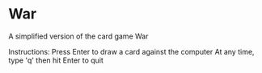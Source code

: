 # War
A simplified version of the card game War

Instructions:
Press Enter to draw a card against the computer
At any time, type 'q' then hit Enter to quit

